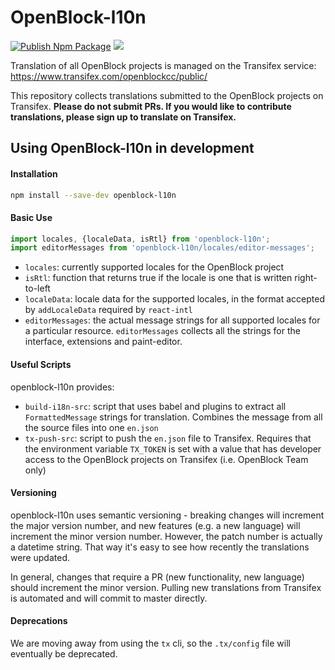 # OpenBlock-l10n

[![Publish Npm Package](https://github.com/openblockcc/openblock-l10n/actions/workflows/publish-npm-package.yml/badge.svg)](https://github.com/openblockcc/openblock-l10n/actions/workflows/publish-npm-package.yml) ![](https://img.shields.io/github/license/openblockcc/openblock-l10n)


Translation of all OpenBlock projects is managed on the Transifex service: https://www.transifex.com/openblockcc/public/

This repository collects translations submitted to the OpenBlock projects on Transifex. **Please do not submit PRs. If you would like to contribute translations, please sign up to translate on Transifex.**

## Using OpenBlock-l10n in development

#### Installation
```bash
npm install --save-dev openblock-l10n
```

#### Basic Use
```js
import locales, {localeData, isRtl} from 'openblock-l10n';
import editorMessages from 'openblock-l10n/locales/editor-messages';
```
* `locales`: currently supported locales for the OpenBlock project
* `isRtl`: function that returns true if the locale is one that is written right-to-left
* `localeData`: locale data for the supported locales, in the format accepted by `addLocaleData` required by `react-intl`
* `editorMessages`: the actual message strings for all supported locales for a particular resource. `editorMessages` collects all the strings for the interface, extensions and paint-editor.

#### Useful Scripts
openblock-l10n provides:
* `build-i18n-src`: script that uses babel and plugins to extract all `FormattedMessage` strings for translation. Combines the message from all the source files into one `en.json`
* `tx-push-src`: script to push the `en.json` file to Transifex. Requires that the environment variable `TX_TOKEN` is set with a value that has developer access to the OpenBlock projects on Transifex (i.e. OpenBlock Team only)

#### Versioning
openblock-l10n uses semantic versioning - breaking changes will increment the major version number, and new features (e.g. a new language) will increment the minor version number. However, the patch number is actually a datetime string. That way it's easy to see how recently the translations were updated.

In general, changes that require a PR (new functionality, new language) should increment the minor version. Pulling new translations from Transifex is automated and will commit to master directly.

#### Deprecations

We are moving away from using the `tx` cli, so the `.tx/config` file will eventually be deprecated.
